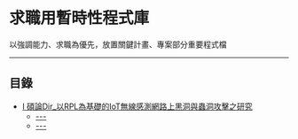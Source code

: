 # 求職用暫時性程式庫

以強調能力、求職為優先，放置關鍵計畫、專案部分重要程式檔

* * *
## 目錄

-   [I 碩論Dir_以RPL為基礎的IoT無線感測網路上黑洞與蟲洞攻擊之研究](https://github.com/CDS-ZUKYUN/Resume/tree/main/Master's%20Degree)
    -   [---](#uselogin)
    -   [---](#uselogin)
